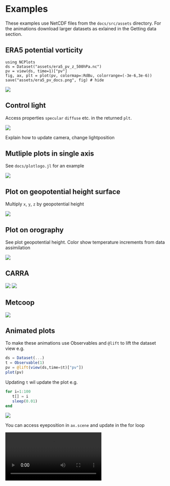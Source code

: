# Examples


These examples use NetCDF files from the `docs/src/assets` directory. For the animations download larger datasets as exlained in the Getting data section. 


## ERA5 potential vorticity 

```@example  
using NCPlots
ds = Dataset("assets/era5_pv_z_500hPa.nc")
pv = view(ds, time=1)["pv"]
fig, ax, plt = plot(pv, colormap=:RdBu, colorrange=(-3e-6,3e-6))
save("assets/era5_pv_docs.png", fig) # hide
```

![](assets/era5_pv_docs.png) 


## Control light

Access properties `specular` `diffuse` etc. in the returned `plt`.

![](assets/marble2.png)

Explain how to update camera, change lightposition  

## Mutliple plots in single axis 

See `docs/plotlogo.jl` for an example 

![](assets/logo.png)

## Plot on geopotential height surface 

Multiply `x`, `y`, `z` by geopotential height 

![](assets/logo2.png)


## Plot on orography

See plot geopotential height. Color show temperature increments from data assimilation  

![](assets/envar_2019081803.png) 



## CARRA 


![](assets/east_domain.png)
![](assets/east_west_domain.png)

## Metcoop

![](assets/metcoop.png) 



## Animated plots

To make these animations use Observables and `@lift` to lift the dataset view e.g.

```julia 
ds = Dataset(...) 
t = Observable(1)
pv = @lift(view(ds,time=$t)["pv"]) 
plot(pv) 
```

Updating `t` wil update the plot e.g.

```julia
for i=1:100
   t[] = i
   sleep(0.01)
end 
```

![](assets/pv_era5_2.gif)

You can access eyeposition in `ax.scene` and update in the for loop  

![](assets/test.mp4)

